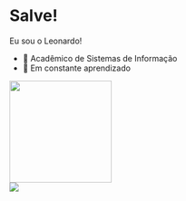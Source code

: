 <h1>Salve!</h1>

Eu sou o Leonardo! 
- 💾 Acadêmico de Sistemas de Informação
- 🧠 Em constante aprendizado

<div align="left">
  <a href="https://github.com/leopp18">
  <img height="180em" src="https://github-readme-stats.vercel.app/api/top-langs/?username=leopp18&layout=compact&langs_count=7&theme=dark"/>
</div>

<div>
<a href="https://www.linkedin.com/in/leonardo-peripolli-pereira-1a6724221/" target="_blank"> <img src="https://img.shields.io/badge/LinkedIn-0077B5?style=for-the-badge&logo=linkedin&logoColor=white target="_blank"></a>
</div>
